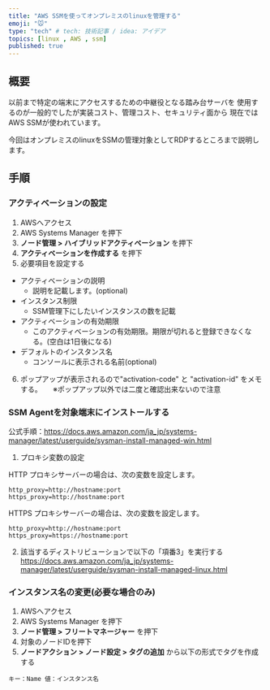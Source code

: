 ```yaml
---
title: "AWS SSMを使ってオンプレミスのlinuxを管理する"
emoji: "🐭"
type: "tech" # tech: 技術記事 / idea: アイデア
topics: [linux , AWS , ssm]
published: true
---
```


## 概要
以前まで特定の端末にアクセスするための中継役となる踏み台サーバを
使用するのが一般的でしたが実装コスト、管理コスト、セキュリティ面から
現在ではAWS SSMが使われています。

今回はオンプレミスのlinuxをSSMの管理対象としてRDPするところまで説明します。

## 手順

### アクティベーションの設定

1. AWSへアクセス
2. AWS Systems Manager を押下
3. **ノード管理 > ハイブリッドアクティベーション** を押下
4. **アクティベーションを作成する** を押下
5. 必要項目を設定する

- アクティベーションの説明
  - 説明を記載します。(optional)
- インスタンス制限
  - SSM管理下にしたいインスタンスの数を記載
- アクティベーションの有効期限
  - このアクティベーションの有効期限。期限が切れると登録できなくなる。(空白は1日後になる)
- デフォルトのインスタンス名
  - コンソールに表示される名前(optional)

6. ポップアップが表示されるので"activation-code" と "activation-id" をメモする。
　 ※ポップアップ以外では二度と確認出来ないので注意

### SSM Agentを対象端末にインストールする

公式手順：https://docs.aws.amazon.com/ja_jp/systems-manager/latest/userguide/sysman-install-managed-win.html

1. プロキシ変数の設定

HTTP プロキシサーバーの場合は、次の変数を設定します。
```
http_proxy=http://hostname:port
https_proxy=http://hostname:port
```

HTTPS プロキシサーバーの場合は、次の変数を設定します。
```
http_proxy=http://hostname:port
https_proxy=https://hostname:port
```

2. 該当するディストリビューションで以下の「項番3」を実行する
https://docs.aws.amazon.com/ja_jp/systems-manager/latest/userguide/sysman-install-managed-linux.html

### インスタンス名の変更(必要な場合のみ)

1. AWSへアクセス
2. AWS Systems Manager を押下
3. **ノード管理 > フリートマネージャー** を押下
4. 対象のノードIDを押下
5. **ノードアクション > ノード設定 > タグの追加** から以下の形式でタグを作成する

```
キー：Name 値：インスタンス名
```
